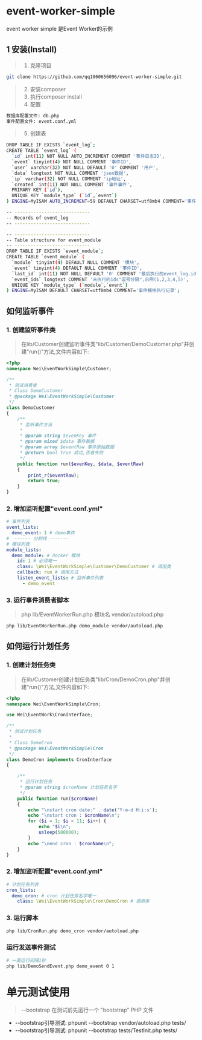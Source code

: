 # event-worker-simple
event worker simple 是Event Worker的示例

## 1 安装(Install)
> 1. 克隆项目
```sh
git clone https://github.com/qq1060656096/event-worker-simple.git
```
> 2. 安装composer
> 3. 执行composer install
> 4. 配置

```sh
数据库配置文件: db.php
事件配置文件: event.conf.yml
```

> 5. 创建表

```sh
DROP TABLE IF EXISTS `event_log`;
CREATE TABLE `event_log` (
  `id` int(11) NOT NULL AUTO_INCREMENT COMMENT '事件日志ID',
  `event` tinyint(4) NOT NULL COMMENT '事件ID',
  `user` varchar(32) NOT NULL DEFAULT '0' COMMENT '用户',
  `data` longtext NOT NULL COMMENT 'json数据',
  `ip` varchar(32) NOT NULL COMMENT 'ip地址',
  `created` int(11) NOT NULL COMMENT '事件事件',
  PRIMARY KEY (`id`),
  UNIQUE KEY `module_type` (`id`,`event`)
) ENGINE=MyISAM AUTO_INCREMENT=59 DEFAULT CHARSET=utf8mb4 COMMENT='事件日志';

-- ----------------------------
-- Records of event_log
-- ----------------------------

-- ----------------------------
-- Table structure for event_module
-- ----------------------------
DROP TABLE IF EXISTS `event_module`;
CREATE TABLE `event_module` (
  `module` tinyint(4) DEFAULT NULL COMMENT '模块',
  `event` tinyint(4) DEFAULT NULL COMMENT '事件ID',
  `last_id` int(11) NOT NULL DEFAULT '0' COMMENT '最后执行的event_log.id',
  `event_ids` longtext COMMENT '未执行的ids"逗号分隔",示例(1,2,3,4,5)',
  UNIQUE KEY `module_type` (`module`,`event`)
) ENGINE=MyISAM DEFAULT CHARSET=utf8mb4 COMMENT='事件模块执行记录';
```

## 如何监听事件

### 1. 创建监听事件类

> 在lib/Customer创建监听事件类"lib/Customer/DemoCustomer.php"并创建"run()"方法,文件内容如下:

```php
<?php
namespace Wei\EventWorkSimple\Customer;

/**
 * 测试消费者
 * Class DemoCustomer
 * @package Wei\EventWorkSimple\Customer
 */
class DemoCustomer
{
    /**
     * 监听事件方法
     *
     * @param string $evenKey 事件
     * @param mixed $data 事件数据
     * @param array $eventRaw 事件原始数据
     * @return bool true 成功,否者失败
     */
    public function run($evenKey, $data, $eventRaw)
    {
        print_r($eventRaw);
        return true;
    }
}
```


### 2. 增加监听配置"event.conf.yml"

```yml
# 事件列表
event_lists:
  demo_event: 1 # demo事件
#  ------ 分割线 -------
# 模块列表
module_lists:
  demo_module: # docker 模块
    id: 1 # 必须唯一
    class: \Wei\EventWorkSimple\Customer\DemoCustomer # 调用类
    callback: run # 调用方法
    listen_event_lists: # 监听事件列表
      - demo_event
```

### 3. 运行事件消费者脚本
> php lib/EventWorkerRun.php 模块名 vendor/autoload.php

```sh
php lib/EventWorkerRun.php demo_module vendor/autoload.php
```

## 如何运行计划任务

### 1. 创建计划任务类

> 在lib/Customer创建计划任务类"lib/Cron/DemoCron.php"并创建"run()"方法,文件内容如下:

```php
<?php
namespace Wei\EventWorkSimple\Cron;

use Wei\EventWork\CronInterface;

/**
 * 测试计划任务
 *
 * Class DemoCron
 * @package Wei\EventWorkSimple\Cron
 */
class DemoCron implements CronInterface
{

    /**
     * 运行计划任务
     * @param string $cronName 计划任务名字
     */
    public function run($cronName)
    {
        echo "\nstart cron date:" . date('Y-m-d H:i:s');
        echo "\nstart cron : $cronName\n";
        for ($i = 1; $i < 11; $i++) {
            echo "$i\n";
            usleep(500000);
        }
        echo "\nend cron : $cronName\n";
    }
}
```

### 2. 增加监听配置"event.conf.yml"

```yml
# 计划任务列表
cron_lists:
  demo_cron: # cron 计划任务名字唯一
    class: \Wei\EventWorkSimple\Cron\DemoCron # 调用类
```

### 3. 运行脚本
```sh
php lib/CronRun.php demo_cron vendor/autoload.php
```
### 运行发送事件测试
```sh
# 一直运行间隔1秒
php lib/DemoSendEvent.php demo_event 0 1
```
# 单元测试使用

> --bootstrap 在测试前先运行一个 "bootstrap" PHP 文件
- --bootstrap引导测试: phpunit --bootstrap vendor/autoload.php tests/
- --bootstrap引导测试: phpunit --bootstrap tests/TestInit.php tests/ 